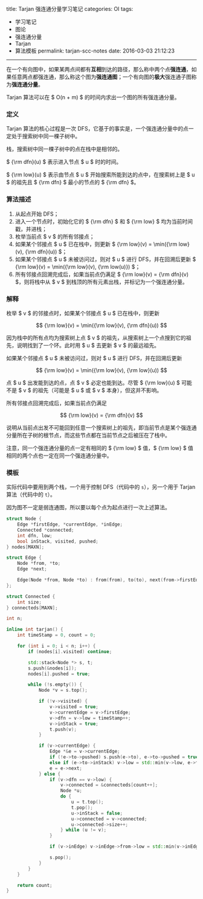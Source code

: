 title: Tarjan 强连通分量学习笔记
categories: OI
tags: 
  - 学习笔记
  - 图论
  - 强连通分量
  - Tarjan
  - 算法模板
permalink: tarjan-scc-notes
date: 2016-03-03 21:12:23
---

在一个有向图中，如果某两点间都有**互相**到达的路径，那么称中两个点**强连通**，如果任意两点都强连通，那么称这个图为**强连通图**；一个有向图的**极大**强连通子图称为**强连通分量**。

Tarjan 算法可以在 $ O(n + m) $ 的时间内求出一个图的所有强连通分量。

<!-- more -->

### 定义
Tarjan 算法的核心过程是一次 DFS，它基于的事实是，一个强连通分量中的点一定处于搜索树中同一棵子树中。

栈，搜索树中同一棵子树中的点在栈中是相邻的。

$ {\rm dfn}(u) $ 表示进入节点 $ u $ 时的时间。

$ {\rm low}(u) $ 表示由节点 $ u $ 开始搜索所能到达的点中，在搜索树上是 $ u $ 的祖先且 $ {\rm dfn} $ 最小的节点的 $ {\rm dfn} $。

### 算法描述
1. 从起点开始 DFS；
2. 进入一个节点时，初始化它的 $ {\rm dfn} $ 和 $ {\rm low} $ 均为当前时间戳，并进栈；
3. 枚举当前点 $ v $ 的所有邻接点；
4. 如果某个邻接点 $ u $ 已在栈中，则更新 $ {\rm low}(v) = \min({\rm low}(v), {\rm dfn}(u)) $；
5. 如果某个邻接点 $ u $ 未被访问过，则对 $ u $ 进行 DFS，并在回溯后更新 $ {\rm low}(v) = \min({\rm low}(v), {\rm low(u)}) $；
6. 所有邻接点回溯完成后，如果当前点仍满足 $ {\rm low}(v) = {\rm dfn}(v) $，则将栈中从 $ v $ 到栈顶的所有元素出栈，并标记为一个强连通分量。

### 解释
枚举 $ v $ 的邻接点时，如果某个邻接点 $ u $ 已在栈中，则更新

$$ {\rm low}(v) = \min({\rm low}(v), {\rm dfn}(u)) $$

因为栈中的所有点均为搜索树上点 $ v $ 的祖先，从搜索树上一个点搜到它的祖先，说明找到了一个环。此时用 $ u $ 去更新 $ v $ 的最远祖先。

如果某个邻接点 $ u $ 未被访问过，则对 $ u $ 进行 DFS，并在回溯后更新

$$ {\rm low}(v) = \min({\rm low}(v), {\rm low}(u)) $$

点 $ u $ 出发能到达的点，点 $ v $ 必定也能到达。尽管 $ {\rm low}(u) $ 可能不是 $ v $ 的祖先（可能是 $ u $ 或 $ v $ 本身），但这并不影响。

所有邻接点回溯完成后，如果当前点仍满足

$$ {\rm low}(v) = {\rm dfn}(v) $$

说明从当前点出发不可能回到任意一个搜索树上的祖先，即当前节点是某个强连通分量所在子树的根节点，而这些节点都在当前节点之后被压在了栈中。

注意，同一个强连通分量的点一定有相同的 $ {\rm low} $ 值，$ {\rm low} $ 值相同的两个点也一定在同一个强连通分量中。

### 模板
实际代码中要用到两个栈，一个用于控制 DFS（代码中的 `s`），另一个用于 Tarjan 算法（代码中的 `t`）。

因为图不一定是弱连通图，所以要以每个点为起点进行一次上述算法。

```cpp
struct Node {
	Edge *firstEdge, *currentEdge, *inEdge;
	Connected *connected;
	int dfn, low;
	bool inStack, visited, pushed;
} nodes[MAXN];

struct Edge {
	Node *from, *to;
	Edge *next;

	Edge(Node *from, Node *to) : from(from), to(to), next(from->firstEdge) {}
};

struct Connected {
	int size;
} connecteds[MAXN];

int n;

inline int tarjan() {
	int timeStamp = 0, count = 0;

	for (int i = 0; i < n; i++) {
		if (nodes[i].visited) continue;

		std::stack<Node *> s, t;
		s.push(&nodes[i]);
		nodes[i].pushed = true;

		while (!s.empty()) {
			Node *v = s.top();

			if (!v->visited) {
				v->visited = true;
				v->currentEdge = v->firstEdge;
				v->dfn = v->low = timeStamp++;
				v->inStack = true;
				t.push(v);
			}

			if (v->currentEdge) {
				Edge *&e = v->currentEdge;
				if (!e->to->pushed) s.push(e->to), e->to->pushed = true, e->to->inEdge = e;
				else if (e->to->inStack) v->low = std::min(v->low, e->to->dfn);
				e = e->next;
			} else {
				if (v->dfn == v->low) {
					v->connected = &connecteds[count++];
					Node *u;
					do {
						u = t.top();
						t.pop();
						u->inStack = false;
						u->connected = v->connected;
						u->connected->size++;
					} while (u != v);
				}

				if (v->inEdge) v->inEdge->from->low = std::min(v->inEdge->from->low, v->low);

				s.pop();
			}
		}
	}

	return count;
}
```
